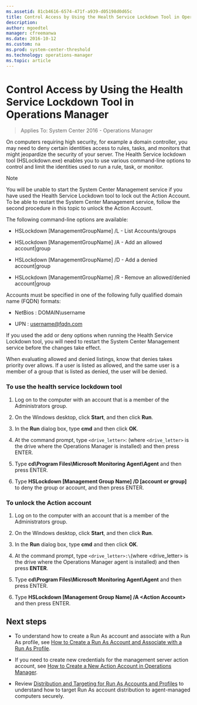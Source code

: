 ```yaml
---
ms.assetid: 81cb4616-6574-471f-a939-d05198d0d65c
title: Control Access by Using the Health Service Lockdown Tool in Operations Manager
description:  
author: mgoedtel
manager: cfreemanwa
ms.date: 2016-10-12
ms.custom: na
ms.prod: system-center-threshold
ms.technology: operations-manager
ms.topic: article
---
```


# Control Access by Using the Health Service Lockdown Tool in Operations Manager

>Applies To: System Center 2016 - Operations Manager

On computers requiring high security, for example a domain controller, you may need to deny certain identities access to rules, tasks, and monitors that might jeopardize the security of your server. The Health Service lockdown tool (HSLockdown.exe) enables you to use various command\-line options to control and limit the identities used to run a rule, task, or monitor.  

> [!NOTE]  
> You will be unable to start the System Center Management service if you have used the Health Service Lockdown tool to lock out the Action Account. To be able to restart the System Center Management service, follow the second procedure in this topic to unlock the Action Account.  

The following command\-line options are available:  

-   HSLockdown \[ManagementGroupName\] /L - List Accounts\/groups  

-   HSLockdown \[ManagementGroupName\] /A - Add an allowed account|group  

-   HSLockdown \[ManagementGroupName\] /D - Add a denied account|group  

-   HSLockdown \[ManagementGroupName\] /R - Remove an allowed\/denied account|group  

Accounts must be specified in one of the following fully qualified domain name (FQDN) formats:  

-   NetBios : DOMAIN\username  

-   UPN     : username@fqdn.com  

If you used the add or deny options when running the Health Service Lockdown tool, you will need to restart the System Center Management service before the changes take effect.  

When evaluating allowed and denied listings, know that denies takes priority over allows. If a user is listed as allowed, and the same user is a member of a group that is listed as denied, the user will be denied.  

### To use the health service lockdown tool  

1.  Log on to the computer with an account that is a member of the Administrators group.  

2.  On the Windows desktop, click **Start**, and then click **Run**.  

3.  In the **Run** dialog box, type **cmd** and then click **OK**.  

4.  At the command prompt, type ```<drive_letter>```: (where ```<drive_letter>``` is the drive where the Operations Manager is installed) and then press ENTER.  

5.  Type **cd\Program Files\Microsoft Monitoring Agent\Agent** and then press ENTER.  

6.  Type **HSLockdown \[Management Group Name\] /D \[account or group\]** to deny the group or account, and then press ENTER.  

### To unlock the Action account  

1.  Log on to the computer with an account that is a member of the Administrators group.  

2.  On the Windows desktop, click **Start**, and then click **Run**.  

3.  In the **Run** dialog box, type **cmd** and then click **OK**.  

4.  At the command prompt, type ```<drive_letter>:\```(where <drive_letter> is the drive where the Operations Manager agent is installed\) and then press **ENTER**.  

5.  Type **cd\Program Files\Microsoft Monitoring Agent\Agent** and then press ENTER.  

6.  Type **HSLockdown \[Management Group Name\] /A \<Action Account\>** and then press ENTER.  

## Next steps

- To understand how to create a Run As account and associate with a Run As profile, see [How to Create a Run As Account and Associate with a Run As Profile](how-to-create-a-run-as-account-and-associate-to-a-profile.md).

- If you need to create new credentials for the management server action account, see [How to Create a New Action Account in Operations Manager](How-to-Create-a-New-Action-Account-in-Operations-Manager.md).

- Review [Distribution and Targeting for Run As Accounts and Profiles](distribution-and-targeting-for-run-as-accounts-and-profiles.md) to understand how to target Run As account  distribution to agent-managed computers securely.  
